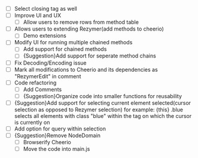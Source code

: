 - [ ] Select closing tag as well
- [ ] Improve UI and UX
  - [ ] Allow users to remove rows from method table
- [ ] Allows users to extending Rezymer(add methods to cheerio)
  - [ ] Demo extensions
- [ ] Modify UI for running multiple chained methods
  - [ ] Add support for chained methods
  - [ ] {Suggestion}Add support for seperate method chains
- [ ] Fix Decoding/Encoding issue
- [ ] Mark all modifications to Cheerio and its dependencies as "RezymerEdit" in comment
- [ ] Code refactoring
  - [ ] Add Comments
  - [ ] {Suggestion}Organize code into smaller functions for reusability
- [ ] {Suggestion}Add support for selecting current element selected(cursor selection as opposed to Rezymer selection) for example: {this} .blue selects all elements with class "blue" within the tag on which the cursor is currently on
- [ ] Add option for query within selection 
- [ ] {Suggestion}Remove NodeDomain
  - [ ] Browserify Cheerio
  - [ ] Move the code into main.js
